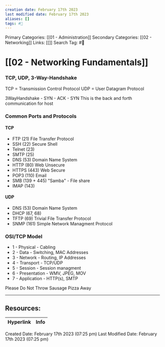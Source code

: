```yaml
---
creation date: February 17th 2023
last modified date: February 17th 2023
aliases: []
tags: #📖
---
```


Primary Categories: [[01 - Administration]] 
Secondary Categories: [[02 - Networking]] 
Links: [[]] 
Search Tag: #📖  

# [[02 - Networking Fundamentals]]  




### TCP, UDP, 3-Way-Handshake

TCP = Transmission Control Protocol
UDP = User Datagram Protocol

3WayHandshake - SYN - ACK - SYN
	This is the back and forth communication for host

### Common Ports and Protocols

#### TCP
- FTP (21) File Transfer Protocol
- SSH (22) Secure Shell
- Telnet (23)
- SMTP (25)
- DNS (53) Domain Name System
- HTTP (80) Web Unsecure
- HTTPS (443) Web Secure
- POP3 (110) Email
- SMB (139 + 445) "Samba" - File share
- IMAP (143)

#### UDP
- DNS (53) Domain Name System
- DHCP (67, 68) 
- TFTP (69) Trivial File Transfer Protocol
- SNMP (161) Simple Network Managment Protocol

### OSI/TCP Model

- 1 - Physical - Cabling
- 2 - Data - Switching, MAC Addresses
- 3 - Network - Routing, IP Addresses
- 4 - Transport - TCP/UDP
- 5 - Session - Session managment
- 6 - Presentation - WMV, JPEG, MOV
- 7 - Application - HTTP(s), SMTP

Please Do Not Throw Sausage Pizza Away



___

## Resources:

| Hyperlink | Info |
| --------- | ---- |


Created Date: February 17th 2023 (07:25 pm) 
Last Modified Date: February 17th 2023 (07:25 pm)
